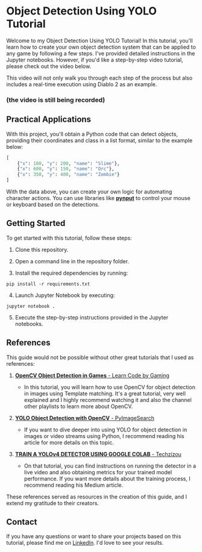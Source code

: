 # Object Detection Using YOLO Tutorial

Welcome to my Object Detection Using YOLO Tutorial! In this tutorial, 
you'll learn how to create your own object detection system that can be applied to any game 
by following a few steps. I've provided detailed instructions in the Jupyter notebooks. 
However, if you'd like a step-by-step video tutorial, please check out the video below. 


This video will not only walk you through each step of the process but also includes a real-time execution using Diablo 2 as an example.

### (the video is still being recorded)


## Practical Applications

With this project, you'll obtain a Python code that can detect objects, providing their coordinates and class in a list format, similar to the example below:

```python
[    
    {"x": 100, "y": 200, "name": "Slime"},    
    {"x": 600, "y": 150, "name": "Orc"},    
    {"x": 350, "y": 400, "name": "Zombie"}
]
```

With the data above, you can create your own logic for automating character actions. You can use libraries like [**pynput**](https://pypi.org/project/pynput/) to control your mouse or keyboard based on the detections.

## Getting Started

To get started with this tutorial, follow these steps:

1. Clone this repository.

2. Open a command line in the repository folder.

3. Install the required dependencies by running:

```pip install -r requirements.txt```

4. Launch Jupyter Notebook by executing:

```jupyter notebook .```

5. Execute the step-by-step instructions provided in the Jupyter notebooks.

## References

This guide would not be possible without other great tutorials that I used as references:

1. [**OpenCV Object Detection in Games** - Learn Code by Gaming](https://www.youtube.com/playlist?list=PL1m2M8LQlzfKtkKq2lK5xko4X-8EZzFPI)
    - In this tutorial, you will learn how to use OpenCV for object detection in images using Template matching. It's a great tutorial, very well explained and I highly recommend watching it and also the channel other playlists to learn more about OpenCV.

2. [**YOLO Object Detection with OpenCV** - PyImageSearch](https://pyimagesearch.com/2018/11/12/yolo-object-detection-with-opencv/)
    - If you want to dive deeper into using YOLO for object detection in images or video streams using Python, I recommend reading his article for more details on this topic.

3. [**TRAIN A YOLOv4 DETECTOR USING GOOGLE COLAB** - Techzizou](https://medium.com/analytics-vidhya/train-a-custom-yolov4-tiny-object-detector-using-google-colab-b58be08c9593)
    - On that tutorial, you can find instructions on running the detector in a live video and also obtaining metrics for your trained model performance. If you want more details about the training process, I recommend reading his Medium article.

These references served as resources in the creation of this guide, and I extend my gratitude to their creators.


## Contact

If you have any questions or want to share your projects based on this tutorial, please find me on [LinkedIn](https://www.linkedin.com/in/moisesdias/). I'd love to see your results.


